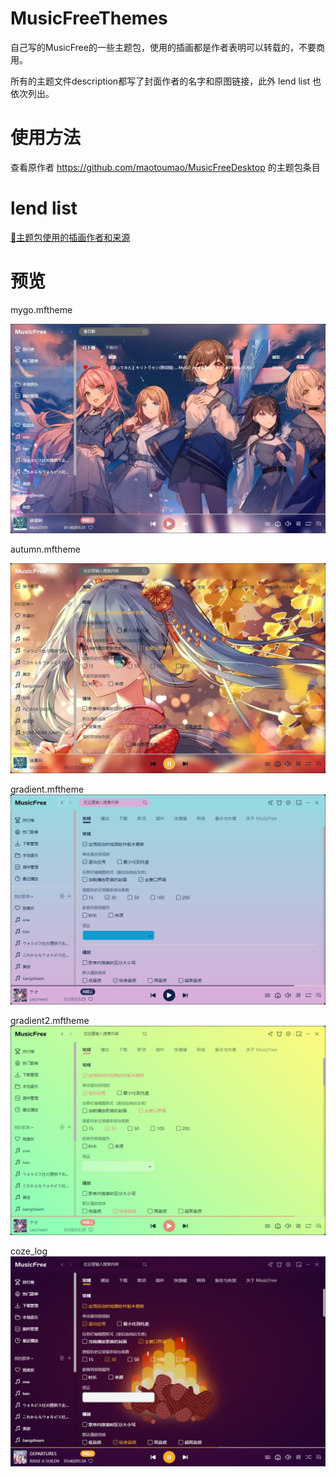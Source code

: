 # MusicFreeThemes

自己写的MusicFree的一些主题包，使用的插画都是作者表明可以转载的，不要商用。

所有的主题文件description都写了封面作者的名字和原图链接，此外 lend list 也依次列出。

# 使用方法

查看原作者 https://github.com/maotoumao/MusicFreeDesktop 的主题包条目


# lend list

[💖主题包使用的插画作者和来源](./lendlist.md)

# 预览

mygo.mftheme

![](https://github.com/beef-potato/picx-images-hosting/raw/master/musicfreeTheme/mygopreview.9rj81mm3dr.webp)

autumn.mftheme

![](https://github.com/beef-potato/picx-images-hosting/raw/master/musicfreeTheme/autumnpreview.pf5vqo97v.webp)

gradient.mftheme
![](./gradient/imgs/preview.png)

gradient2.mftheme
![](./gradient2/imgs/preview.png)

coze_log
![](./coze_log/imgs/preview.png)